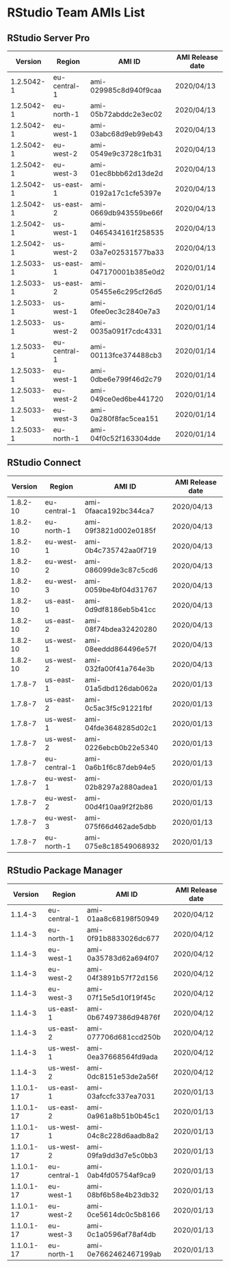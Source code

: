 # RStudio Team AMIs List

## RStudio Server Pro

| Version | Region | AMI ID  | AMI Release date |
| --- | --- | --- | --- |
| 1.2.5042-1 | eu-central-1 | ami-029985c8d940f9caa | 2020/04/13 |
| 1.2.5042-1 | eu-north-1 | ami-05b72abddc2e3ec02 | 2020/04/13 |
| 1.2.5042-1 | eu-west-1 | ami-03abc68d9eb99eb43 | 2020/04/13 |
| 1.2.5042-1 | eu-west-2 | ami-0549e9c3728c1fb31 | 2020/04/13 |
| 1.2.5042-1 | eu-west-3 | ami-01ec8bbb62d13de2d | 2020/04/13 |
| 1.2.5042-1 | us-east-1 | ami-0192a17c1cfe5397e | 2020/04/13 |
| 1.2.5042-1 | us-east-2 | ami-0669db943559be66f | 2020/04/13 |
| 1.2.5042-1 | us-west-1 | ami-0465434161f258535 | 2020/04/13 |
| 1.2.5042-1 | us-west-2 | ami-03a7e02531577ba33 | 2020/04/13 |
| 1.2.5033-1 | us-east-1 | ami-047170001b385e0d2 | 2020/01/14 |
| 1.2.5033-1 | us-east-2 | ami-05455e6c295cf26d5 | 2020/01/14 |
| 1.2.5033-1 | us-west-1 | ami-0fee0ec3c2840e7a3 | 2020/01/14 |
| 1.2.5033-1 | us-west-2 | ami-0035a091f7cdc4331 | 2020/01/14 |
| 1.2.5033-1 | eu-central-1 | ami-00113fce374488cb3 | 2020/01/14 |
| 1.2.5033-1 | eu-west-1 | ami-0dbe6e799f46d2c79 | 2020/01/14 |
| 1.2.5033-1 | eu-west-2 | ami-049ce0ed6be441720 | 2020/01/14 |
| 1.2.5033-1 | eu-west-3 | ami-0a280f8fac5cea151 | 2020/01/14 |
| 1.2.5033-1 | eu-north-1 | ami-04f0c52f163304dde | 2020/01/14 |

## RStudio Connect

| Version | Region | AMI ID  | AMI Release date |
| --- | --- | --- | --- |
| 1.8.2-10 | eu-central-1 | ami-0faaca192bc344ca7 | 2020/04/13 |
| 1.8.2-10 | eu-north-1 | ami-09f3821d002e0185f | 2020/04/13 |
| 1.8.2-10 | eu-west-1 | ami-0b4c735742aa0f719 | 2020/04/13 |
| 1.8.2-10 | eu-west-2 | ami-086099de3c87c5cd6 | 2020/04/13 |
| 1.8.2-10 | eu-west-3 | ami-0059be4bf04d31767 | 2020/04/13 |
| 1.8.2-10 | us-east-1 | ami-0d9df8186eb5b41cc | 2020/04/13 |
| 1.8.2-10 | us-east-2 | ami-08f74bdea32420280 | 2020/04/13 |
| 1.8.2-10 | us-west-1 | ami-08eeddd864496e57f | 2020/04/13 |
| 1.8.2-10 | us-west-2 | ami-032fa00f41a764e3b | 2020/04/13 |
| 1.7.8-7 | us-east-1 | ami-01a5dbd126dab062a | 2020/01/13 |
| 1.7.8-7 | us-east-2 | ami-0c5ac3f5c91221fbf | 2020/01/13 |
| 1.7.8-7 | us-west-1 | ami-04fde3648285d02c1 | 2020/01/13 |
| 1.7.8-7 | us-west-2 | ami-0226ebcb0b22e5340 | 2020/01/13 |
| 1.7.8-7 | eu-central-1 | ami-0a6b1f6c87deb94e5 | 2020/01/13 |
| 1.7.8-7 | eu-west-1 | ami-02b8297a2880adea1 | 2020/01/13 |
| 1.7.8-7 | eu-west-2 | ami-00d4f10aa9f2f2b86 | 2020/01/13 |
| 1.7.8-7 | eu-west-3 | ami-075f66d462ade5dbb | 2020/01/13 |
| 1.7.8-7 | eu-north-1 | ami-075e8c18549068932 | 2020/01/13 |

## RStudio Package Manager

| Version | Region | AMI ID  | AMI Release date |
| --- | --- | --- | --- |
| 1.1.4-3 | eu-central-1 | ami-01aa8c68198f50949 | 2020/04/12 |
| 1.1.4-3 | eu-north-1 | ami-0f91b8833026dc677 | 2020/04/12 |
| 1.1.4-3 | eu-west-1 | ami-0a35783d62a694f07 | 2020/04/12 |
| 1.1.4-3 | eu-west-2 | ami-04f3891b57f72d156 | 2020/04/12 |
| 1.1.4-3 | eu-west-3 | ami-07f15e5d10f19f45c | 2020/04/12 |
| 1.1.4-3 | us-east-1 | ami-0b67497386d94876f | 2020/04/12 |
| 1.1.4-3 | us-east-2 | ami-077706d681ccd250b | 2020/04/12 |
| 1.1.4-3 | us-west-1 | ami-0ea37668564fd9ada | 2020/04/12 |
| 1.1.4-3 | us-west-2 | ami-0dc8151e53de2a56f | 2020/04/12 |
| 1.1.0.1-17 | us-east-1 | ami-03afccfc337ea7031 | 2020/01/13 |
| 1.1.0.1-17 | us-east-2 | ami-0a961a8b51b0b45c1 | 2020/01/13 |
| 1.1.0.1-17 | us-west-1 | ami-04c8c228d6aadb8a2 | 2020/01/13 |
| 1.1.0.1-17 | us-west-2 | ami-09fa9dd3d7e5c0bb3 | 2020/01/13 |
| 1.1.0.1-17 | eu-central-1 | ami-0ab4fd05754af9ca9 | 2020/01/13 |
| 1.1.0.1-17 | eu-west-1 | ami-08bf6b58e4b23db32 | 2020/01/13 |
| 1.1.0.1-17 | eu-west-2 | ami-0ce5614dc0c5b8166 | 2020/01/13 |
| 1.1.0.1-17 | eu-west-3 | ami-0c1a0596af78af4db | 2020/01/13 |
| 1.1.0.1-17 | eu-north-1 | ami-0e7662462467199ab | 2020/01/13 |